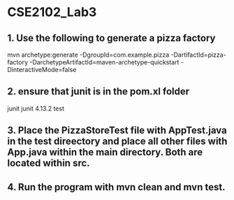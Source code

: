 # CSE2102_Lab3

## 1. Use the following to generate a pizza factory
mvn archetype:generate -DgroupId=com.example.pizza -DartifactId=pizza-factory -DarchetypeArtifactId=maven-archetype-quickstart -DinteractiveMode=false

## 2. ensure that junit is in the pom.xl folder
 <dependency>
      <groupId>junit</groupId>
      <artifactId>junit</artifactId>
      <version>4.13.2</version>
      <scope>test</scope>
    </dependency>

## 3. Place the PizzaStoreTest file with AppTest.java in the test direectory and place all other files with App.java within the main directory. Both are located within src.

## 4. Run the program with mvn clean and mvn test.
